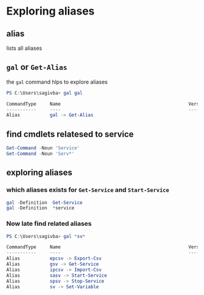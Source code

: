 # Exploring aliases
## alias
lists all aliases

##  `gal` or `Get-Alias`
the `gal` command hlps to explore aliases
```powershell
PS C:\Users\sagivba> gal gal

CommandType     Name                                               Version    Source
-----------     ----                                               -------    ------
Alias           gal -> Get-Alias
```
## find cmdlets relatesed to service
```powershell
Get-Command -Noun 'Service'
Get-Command -Noun 'Serv*'
```
## exploring aliases
### which aliases exists for `Get-Service` and `Start-Service` 
```powershell
gal -Definition  Get-Service
gal -Definition  *service
```
### Now late find related aliases
```powershell 
PS C:\Users\sagivba> gal *sv*

CommandType     Name                                               Version    Source
-----------     ----                                               -------    ------
Alias           epcsv -> Export-Csv
Alias           gsv -> Get-Service
Alias           ipcsv -> Import-Csv
Alias           sasv -> Start-Service
Alias           spsv -> Stop-Service
Alias           sv -> Set-Variable
```
